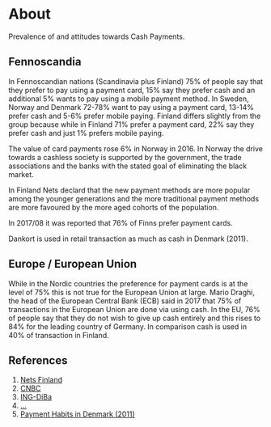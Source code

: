 # About

Prevalence of and attitudes towards Cash Payments.

## Fennoscandia

In Fennoscandian nations (Scandinavia plus Finland) 75% of people say that they prefer to pay using a payment card, 15% say they prefer cash and an additional 5% wants to pay using a mobile payment method. In Sweden, Norway and Denmark 72-78% want to pay using a payment card, 13-14% prefer cash and 5-6% prefer mobile paying. Finland differs slightly from the group because while in Finland 71% prefer a payment card, 22% say they prefer cash and just 1% prefers mobile paying.

The value of card payments rose 6% in Norway in 2016. In Norway the drive towards a cashless society is supported by the government, the trade associations and the banks with the stated goal of eliminating the black market.

In Finland Nets declard that the new payment methods are more popular among the younger generations and the more traditional payment methods are more favoured by the more aged cohorts of the population.

In 2017/08 it was reported that 76% of Finns prefer payment cards.

Dankort is used in retail transaction as much as cash in Denmark (2011).

## Europe / European Union

While in the Nordic countries the preference for payment cards is at the level of 75% this is not true for the European Union at large. Mario Draghi, the head of the European Central Bank (ECB) said in 2017 that 75% of transactions in the European Union are done via using cash. In the EU, 76% of people say that they do not wish to give up cash entirely and this rises to 84% for the leading country of Germany. In comparison cash is used in 40% of transaction in Finland.

## References

1. [Nets Finland](https://www.nets.eu/fi-fi/uutiset-ja-tiedotteet/Pages/Suomalaiset-Pohjolan-k%C3%A4teiskansaa,-kortti-silti-mieluisin-maksutapa.aspx)
2. [CNBC](https://www.cnbc.com/2017/04/05/reuters-america-cash-must-stay-even-in-digital-age-says-german-economy-minister.html)
3. [ING-DiBa](https://www.ing-diba.de/pdf/ueber-uns/presse/publikationen/ing-diba-economic-research-iis-cashless-society-2017-020517.pdf)
4. [...](http://www.is.fi/taloussanomat/art-2000005322739.html)
5. [Payment Habits in Denmark (2011)](https://www.nationalbanken.dk/en/publications/Documents/2011/09/MON3Q_P1_2011_Payment%20Habits%20in%20Denmark.pdf)

